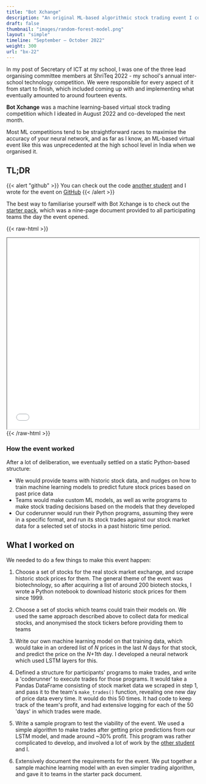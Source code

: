 ```yaml
---
title: "Bot Xchange"
description: "An original ML-based algorithmic stock trading event I co-developed for ShriTeq 2022"
draft: false
thumbnail: "images/random-forest-model.png"
layout: "simple"
timeline: "September – October 2022"
weight: 300
url: "bx-22"
---
```


In my post of Secretary of ICT at my school, I was one of the three lead organising committee members at ShriTeq 2022 - my school's annual inter-school technology competition. We were responsible for every aspect of it from start to finish, which included coming up with and implementing what eventually amounted to around fourteen events.

**Bot Xchange** was a machine learning-based virtual stock trading competition which I ideated in August 2022 and  co-developed the next month.

 Most ML competitions tend to be straightforward races to maximise the accuracy of your neural network, and as far as I know, an ML-based virtual event like this was unprecedented at the high school level in India when we organised it.

## TL;DR

{{< alert "github" >}}
You can check out the code [another student](https://github.com/advay168) and I wrote for the event on [GitHub](https://github.com/tsrsmict/bot-xchange-22)
{{< /alert >}}

The best way to familiarise yourself with Bot Xchange is to check out the [starter pack](https://docs.google.com/document/d/1GLSzUIFsBLgRW3jMwuqC1hBKS6GZoRRGJKd6vrlX83o/), which was a nine-page document provided to all participating teams the day the event opened.

{{< raw-html >}}
<iframe src="/bx-22/botxchange_starterpack.pdf" width="100%" height="500px"> </iframe>
{{< /raw-html >}}

### How the event worked

After a lot of deliberation, we eventually settled on a static Python-based structure:

* We would provide teams with historic stock data, and nudges on how to train machine learning models to predict future stock prices based on past price data
* Teams would make custom ML models, as well as write programs to make stock trading decisions based on the models that they developed
* Our coderunner would run their Python programs, assuming they were in a specific format, and run its stock trades against our stock market data for a selected set of stocks in a past historic time period.

## What I worked on

We needed to do a few things to make this event happen:

1. Choose a set of stocks for the real stock market exchange, and scrape historic stock prices for them. The general theme of the event was biotechnology, so after acquiring a list of around 200 biotech stocks, I wrote a Python notebook to download historic stock prices for them since 1999.

2. Choose a set of stocks which teams could train their models on. We used the same approach described above to collect data for medical stocks, and anonymised the stock tickers before providing them to teams

3. Write our own machine learning model on that training data, which would take in an ordered  list of _N_ prices in the last _N_ days for that stock, and predict the price on the _N+1th_ day. I developed a neural network which used LSTM layers for this.

4. Defined a structure for participants' programs to make trades, and write a 'coderunner' to execute trades for those programs. It would take a Pandas DataFrame consisting of stock market data we scraped in step 1, and pass it to the team's `make_trades()` function, revealing one new day of price data every time. It would do this 50 times. It had code to keep track of the team's profit, and had extensive logging for each of the 50 'days' in which trades were made.

5. Write a sample program to test the viability of the event. We used a simple algorithm to make trades after getting price predictions from our LSTM model, and made around ~30% profit. This program was rather complicated to develop, and involved a lot of work by the [other student](https://github.com/Advay168) and I.

6. Extensively document the requirements for the event. We put together a sample machine learning model with an even simpler trading algorithm, and gave it to teams in the starter pack document.